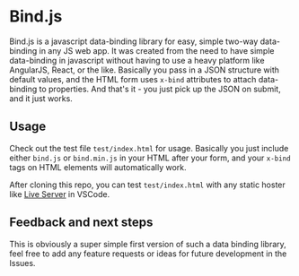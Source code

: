 # Bind.js
Bind.js is a javascript data-binding library for easy, simple two-way data-binding in any JS web app. It was created from the need to have simple data-binding in javascript without having to use a heavy platform like AngularJS, React, or the like. Basically you pass in a JSON structure with default values, and the HTML form uses `x-bind` attributes to attach data-binding to properties. And that's it - you just pick up the JSON on submit, and it just works.

## Usage
Check out the test file `test/index.html` for usage. Basically you just include either `bind.js` or `bind.min.js` in your HTML after your form, and your `x-bind` tags on HTML elements will automatically work. 

After cloning this repo, you can test `test/index.html` with any static hoster like [Live Server](https://marketplace.visualstudio.com/items?itemName=ritwickdey.LiveServer) in VSCode.

## Feedback and next steps
This is obviously a super simple first version of such a data binding library, feel free to add any feature requests or ideas for future development in the Issues.

